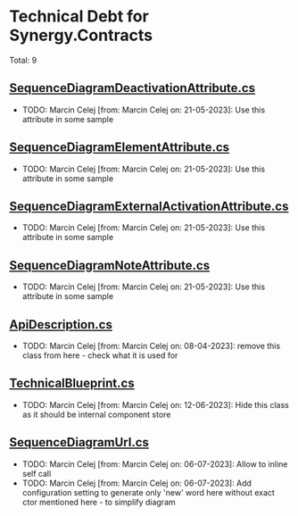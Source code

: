 ﻿# Technical Debt for Synergy.Contracts

Total: 9

## [SequenceDiagramDeactivationAttribute.cs](../../../Synergy.Architecture.Annotations/Diagrams/Sequence/SequenceDiagramDeactivationAttribute.cs)
- TODO: Marcin Celej [from: Marcin Celej on: 21-05-2023]: Use this attribute in some sample

## [SequenceDiagramElementAttribute.cs](../../../Synergy.Architecture.Annotations/Diagrams/Sequence/SequenceDiagramElementAttribute.cs)
- TODO: Marcin Celej [from: Marcin Celej on: 21-05-2023]: Use this attribute in some sample

## [SequenceDiagramExternalActivationAttribute.cs](../../../Synergy.Architecture.Annotations/Diagrams/Sequence/SequenceDiagramExternalActivationAttribute.cs)
- TODO: Marcin Celej [from: Marcin Celej on: 21-05-2023]: Use this attribute in some sample

## [SequenceDiagramNoteAttribute.cs](../../../Synergy.Architecture.Annotations/Diagrams/Sequence/SequenceDiagramNoteAttribute.cs)
- TODO: Marcin Celej [from: Marcin Celej on: 21-05-2023]: Use this attribute in some sample

## [ApiDescription.cs](../../../Synergy.Architecture.Diagrams/Api/ApiDescription.cs)
- TODO: Marcin Celej [from: Marcin Celej on: 08-04-2023]: remove this class from here - check what it is used for

## [TechnicalBlueprint.cs](../../../Synergy.Architecture.Diagrams/Documentation/TechnicalBlueprint.cs)
- TODO: Marcin Celej [from: Marcin Celej on: 12-06-2023]: Hide this class as it should be internal component store

## [SequenceDiagramUrl.cs](../../../Synergy.Architecture.Diagrams/Sequence/SequenceDiagramUrl.cs)
- TODO: Marcin Celej [from: Marcin Celej on: 06-07-2023]: Allow to inline self call
- TODO: Marcin Celej [from: Marcin Celej on: 06-07-2023]: Add configuration setting to generate only 'new' word here without exact ctor mentioned here - to simplify diagram
